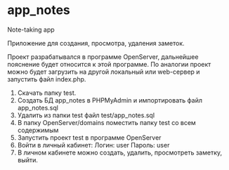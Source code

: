 # app_notes
Note-taking app

Приложение для создания, просмотра, удаления заметок.

Проект разрабатывался в программе OpenServer, дальнейшее пояснение будет относится к этой программе. 
По аналогии проект можно будет загрузить на другой локальный или web-сервер и запустить файл index.php.

1. Скачать папку test.
2. Создать БД app_notes в PHPMyAdmin и импортировать файл app_notes.sql
3. Удалить из папки test файл test/app_notes.sql
4. В папку OpenServer/domains поместить папку test со всем содержимым
5. Запустить проект test в программе OpenServer
6. Войти в личный кабинет: Логин: user
						   Пароль: user
7. В личном кабинете можно создать, удалить, просмотреть заметку, выйти.

